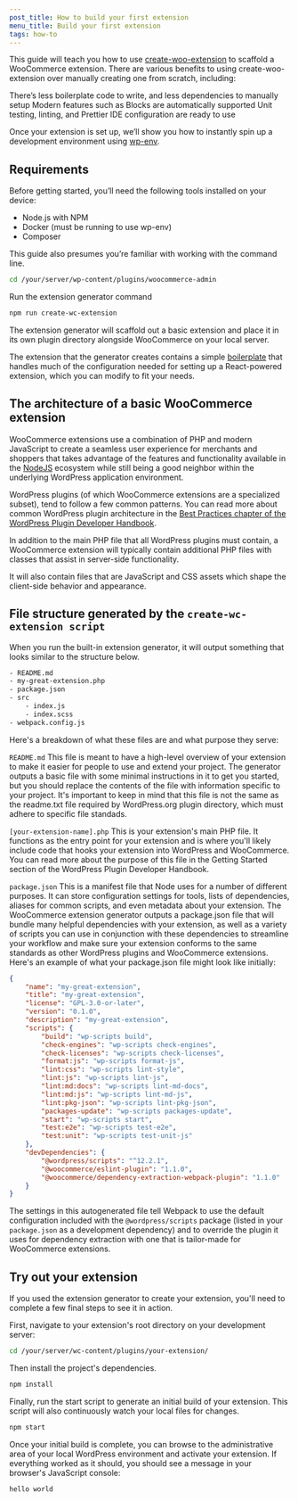 ```yaml
---
post_title: How to build your first extension
menu_title: Build your first extension
tags: how-to
---
```


This guide will teach you how to use [create-woo-extension](https://www.npmjs.com/package/@woocommerce/create-woo-extension) to scaffold a WooCommerce extension. There are various benefits to using create-woo-extension over manually creating one from scratch, including:

There’s less boilerplate code to write, and less dependencies to manually setup
Modern features such as Blocks are automatically supported 
Unit testing, linting, and Prettier IDE configuration are ready to use

Once your extension is set up, we’ll show you how to instantly spin up a development environment using [wp-env](https://developer.wordpress.org/block-editor/reference-guides/packages/packages-env/).

## Requirements

Before getting started, you’ll need the following tools installed on your device:


- Node.js with NPM
- Docker (must be running to use wp-env)
- Composer

This guide also presumes you’re familiar with working with the command line.


```sh
cd /your/server/wp-content/plugins/woocommerce-admin
```

Run the extension generator command

```sh
npm run create-wc-extension
```

The extension generator will scaffold out a basic extension and place it in its own plugin directory alongside WooCommerce on your local server.

The extension that the generator creates contains a simple [boilerplate](https://stackoverflow.com/questions/3992199/what-is-boilerplate-code) that handles much of the configuration needed for setting up a React-powered extension, which you can modify to fit your needs.

## The architecture of a basic WooCommerce extension

WooCommerce extensions use a combination of PHP and modern JavaScript to create a seamless user experience for merchants and shoppers that takes advantage of the features and functionality available in the [NodeJS](https://nodejs.org/en) ecosystem while still being a good neighbor within the underlying WordPress application environment.

WordPress plugins (of which WooCommerce extensions are a specialized subset), tend to follow a few common patterns. You can read more about common WordPress plugin architecture in the [Best Practices chapter of the WordPress Plugin Developer Handbook](https://developer.wordpress.org/plugins/plugin-basics/best-practices/#architecture-patterns).

In addition to the main PHP file that all WordPress plugins must contain, a WooCommerce extension will typically contain additional PHP files with classes that assist in server-side functionality.

It will also contain files that are JavaScript and CSS assets which shape the client-side behavior and appearance.

## File structure generated by the `create-wc-extension script`

When you run the built-in extension generator, it will output something that looks similar to the structure below.

```sh
- README.md
- my-great-extension.php
- package.json
- src
    - index.js
    - index.scss
- webpack.config.js
```

Here's a breakdown of what these files are and what purpose they serve:

`README.md`
This file is meant to have a high-level overview of your extension to make it easier for people to use and extend your project. The generator outputs a basic file with some minimal instructions in it to get you started, but you should replace the contents of the file with information specific to your project. It's important to keep in mind that this file is not the same as the readme.txt file required by WordPress.org plugin directory, which must adhere to specific file standads.

`[your-extension-name].php`
This is your extension's main PHP file. It functions as the entry point for your extension and is where you'll likely include code that hooks your extension into WordPress and WooCommerce. You can read more about the purpose of this file in the Getting Started section of the WordPress Plugin Developer Handbook.

`package.json`
This is a manifest file that Node uses for a number of different purposes. It can store configuration settings for tools, lists of dependencies, aliases for common scripts, and even metadata about your extension. The WooCommerce extension generator outputs a package.json file that will bundle many helpful dependencies with your extension, as well as a variety of scripts you can use in conjunction with these dependencies to streamline your workflow and make sure your extension conforms to the same standards as other WordPress plugins and WooCommerce extensions. Here's an example of what your package.json file might look like initially:

```json
{
    "name": "my-great-extension",
    "title": "my-great-extension",
    "license": "GPL-3.0-or-later",
    "version": "0.1.0",
    "description": "my-great-extension",
    "scripts": {
        "build": "wp-scripts build",
        "check-engines": "wp-scripts check-engines",
        "check-licenses": "wp-scripts check-licenses",
        "format:js": "wp-scripts format-js",
        "lint:css": "wp-scripts lint-style",
        "lint:js": "wp-scripts lint-js",
        "lint:md:docs": "wp-scripts lint-md-docs",
        "lint:md:js": "wp-scripts lint-md-js",
        "lint:pkg-json": "wp-scripts lint-pkg-json",
        "packages-update": "wp-scripts packages-update",
        "start": "wp-scripts start",
        "test:e2e": "wp-scripts test-e2e",
        "test:unit": "wp-scripts test-unit-js"
    },
    "devDependencies": {
        "@wordpress/scripts": "^12.2.1",
        "@woocommerce/eslint-plugin": "1.1.0",
        "@woocommerce/dependency-extraction-webpack-plugin": "1.1.0"
    }
}
```

The settings in this autogenerated file tell Webpack to use the default configuration included with the `@wordpress/scripts` package (listed in your `package.json` as a development dependency) and to override the plugin it uses for dependency extraction with one that is tailor-made for WooCommerce extensions.

## Try out your extension

If you used the extension generator to create your extension, you'll need to complete a few final steps to see it in action.

First, navigate to your extension's root directory on your development server:

```sh
cd /your/server/wc-content/plugins/your-extension/
```

Then install the project's dependencies.

```sh
npm install
```

Finally, run the start script to generate an initial build of your extension. This script will also continuously watch your local files for changes.

```sh
npm start
```

Once your initial build is complete, you can browse to the administrative area of your local WordPress environment and activate your extension. If everything worked as it should, you should see a message in your browser's JavaScript console:

```sh
hello world
```
